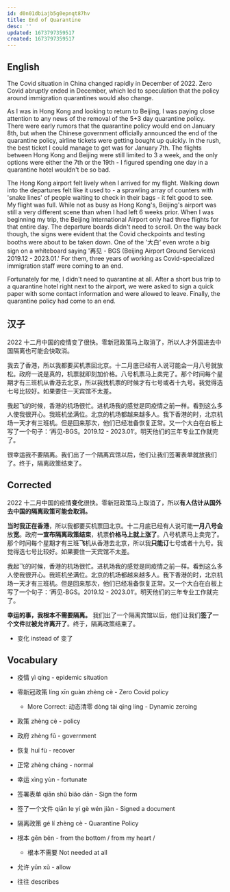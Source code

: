```yaml
---
id: d0n01dbiajb5g0epnqt87hv
title: End of Quarantine
desc: ''
updated: 1673797359517
created: 1673797359517
---
```


## English

The Covid situation in China changed rapidly in December of 2022. Zero Covid abruptly ended in December, which led to speculation that the policy around immigration quarantines would also change.

As I was in Hong Kong and looking to return to Beijing, I was paying close attention to any news of the removal of the 5+3 day quarantine policy. There were early rumors that the quarantine policy would end on January 8th, but when the Chinese government officially announced the end of the quarantine policy, airline tickets were getting bought up quickly. In the rush, the best ticket I could manage to get was for January 7th. The flights between Hong Kong and Beijing were still limited to 3 a week, and the only options were either the 7th or the 19th - I figured spending one day in a quarantine hotel wouldn't be so bad.

The Hong Kong airport felt lively when I arrived for my flight. Walking down into the departures felt like it used to - a sprawling array of counters with 'snake lines' of people waiting to check in their bags - it felt good to see. My flight was full. While not as busy as Hong Kong's, Beijing's airport was still a very different scene than when I had left 6 weeks prior. When I was beginning my trip, the Beijing International Airport only had three flights for that entire day. The departure boards didn't need to scroll. On the way back though, the signs were evident that the Covid checkpoints and testing booths were about to be taken down. One of the '大白‘ even wrote a big sign on a whiteboard saying '再见 - BGS (Beijing Airport Ground Services) 2019.12 - 2023.01.' For them, three years of working as Covid-specialized immigration staff were coming to an end.

Fortunately for me, I didn't need to quarantine at all. After a short bus trip to a quarantine hotel right next to the airport, we were asked to sign a quick paper with some contact information and were allowed to leave. Finally, the quarantine policy had come to an end.

## 汉子

2022 十二月中国的疫情变了很快。零新冠政策马上取消了，所以人才外国进去中国隔离也可能会快取消。

我去了香港，所以我都要买机票回北京。十二月底已经有人说可能会一月八号就放松。政府一说是真的，机票就即刻加价格。八号机票马上卖完了。那个时间每个星期才有三班机从香港去北京，所以我找机票的时候才有七号或者十九号。我觉得选七号比较好。如果要住一天宾馆不太差。

我起飞的时候，香港的机场很忙。进机场我的感觉是同疫情之前一样。看到这么多人使我很开心。我班机坐满位。北京的机场都越来越多人。我下香港的时，北京机场一天才有三班机。但是回来那次，他们已经准备恢复正常。又一个大白在白板上写了一个句子：‘再见-BGS。2019.12 - 2023.01‘。明天他们的三年专业工作就完了。

很幸运我不要隔离。我们出了一个隔离宾馆以后，他们让我们签署表单就放我们了。终于，隔离政策结束了。

## Corrected

2022 十二月中国的疫情**变化**很快。零新冠政策马上取消了，所以**有人估计从国外去中国的隔离政策可能会取消。**

**当时我正在香港**，所以我都要买机票回北京。十二月底已经有人说可能**一月八号会**放**宽**。政府**一宣布隔离政策结束**，机票**价格马上就上涨了**。八号机票马上卖完了。那个时间每个星期才有三班**飞**机从香港去北京，所以我**只能订**七号或者十九号。我觉得选七号比较好。如果要住一天宾馆不太差。

我起飞的时候，香港的机场很忙。进机场我的感觉是同疫情之前一样。看到这么多人使我很开心。我班机坐满位。北京的机场都越来越多人。我下香港的时，北京机场一天才有三班机。但是回来那次，他们已经准备恢复正常。又一个大白在白板上写了一个句子：‘再见-BGS。2019.12 - 2023.01‘。明天他们的三年专业工作就完了。

**幸运的事，我根本不需要隔离。** 我们出了一个隔离宾馆以后，他们让我们**签了一个文件**就**被允许离开了**。终于，隔离政策结束了。

- 变化 instead of 变了

## Vocabulary

- 疫情 yì qíng - epidemic situation
- 零新冠政策 líng xīn guàn zhèng cè - Zero Covid policy
  - More Correct: 动态清零 dòng tài qīng líng - Dynamic zeroing
- 政策 zhèng cè - policy
- 政府 zhèng fǔ - government
- 恢复 huī fù - recover
- 正常 zhèng cháng - normal
- 幸运 xìng yùn - fortunate
- 签署表单 qiān shǔ biǎo dān - Sign the form
- 签了一个文件 qiān le yí gè wén jiàn - Signed a document
- 隔离政策 gé lí zhèng cè - Quarantine Policy
- 根本 gēn běn - from the bottom / from my heart /
  - 根本不需要 Not needed at all
- 允许 yǔn xǔ - allow


- 往往 describes